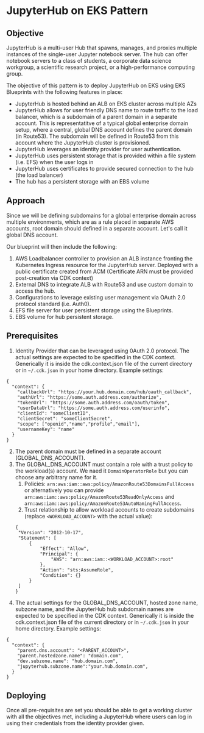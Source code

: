 # JupyterHub on EKS Pattern

## Objective

JupyterHub is a multi-user Hub that spawns, manages, and proxies multiple instances of the single-user Jupyter notebook server. The hub can offer notebook servers to a class of students, a corporate data science workgroup, a scientific research project, or a high-performance computing group.

The objective of this pattern is to deploy JupyterHub on EKS using EKS Blueprints with the following features in place:
- JupyterHub is hosted behind an ALB on EKS cluster across multiple AZs
- JupyterHub allows for user friendly DNS name to route traffic to the load balancer, which is a subdomain of a parent domain in a separate account. This is representatitve of a typical global enterprise domain setup, where a central, global DNS account defines the parent domain (in Route53). The subdomain will be defined in Route53 from this account where the JupyterHub cluster is provisioned.
- JupyterHub leverages an identity provider for user authentication.
- JupyterHub uses persistent storage that is provided within a file system (i.e. EFS) when the user logs in
- JupyterHub uses certificates to provide secured connection to the hub (the load balancer) 
- The hub has a persistent storage with an EBS volume

## Approach

Since we will be defining subdomains for a global enterprise domain across multiple environments, which are as a rule placed in separate AWS accounts, root domain should defined in a separate account. Let's call it global DNS account. 

Our blueprint will then include the following:

1. AWS Loadbalancer controller to provision an ALB instance fronting the Kubernetes Ingress resource for the JupyterHub server. Deployed with a public certificate created from ACM (Certificate ARN must be provided post-creation via CDK context)
2. External DNS to integrate ALB with Route53 and use custom domain to access the hub. 
3. Configurations to leverage existing user management via OAuth 2.0 protocol standard (i.e. Auth0).
4. EFS file server for user persistent storage using the Blueprints.
5. EBS volume for hub persistent storage.

## Prerequisites
1. Identity Provider that can be leveraged using 0Auth 2.0 protocol. The actual settings are expected to be specified in the CDK context. Generically it is inside the cdk.context.json file of the current directory or in `~/.cdk.json` in your home directory. Example settings:
```
{
  "context": {
    "callbackUrl": "https://your.hub.domain.com/hub/oauth_callback",
    "authUrl": "https://some.auth.address.com/authorize",
    "tokenUrl": "https://some.auth.address.com/oauth/token",
    "userDataUrl": "https://some.auth.address.com/userinfo",
    "clientId": "someClientID",
    "clientSecret": "someClientSecret",
    "scope": ["openid","name","profile","email"],
    "usernameKey": "name"
  }
}
```
2. The parent domain must be defined in a separate account (GLOBAL_DNS_ACCOUNT).
3. The GLOBAL_DNS_ACCOUNT must contain a role with a trust policy to the workload(s) account. We naed it `DomainOperatorRole` but you can choose any arbitrary name for it.
   1. Policies:  `arn:aws:iam::aws:policy/AmazonRoute53DomainsFullAccess` or alternatively you can provide `arn:aws:iam::aws:policy/AmazonRoute53ReadOnlyAccess` and `arn:aws:iam::aws:policy/AmazonRoute53AutoNamingFullAccess`.
   2. Trust relationship to allow workload accounts to create subdomains (replace `<WORKLOAD_ACCOUNT>` with the actual value): 
   ```
   {
    "Version": "2012-10-17",
    "Statement": [
        {
            "Effect": "Allow",
            "Principal": {
                "AWS": "arn:aws:iam::<WORKLOAD_ACCOUNT>:root"
            },
            "Action": "sts:AssumeRole",
            "Condition": {}
        }
    ]
   }
   ```
4. The actual settings for the GLOBAL_DNS_ACCOUNT, hosted zone name, subzone name, and the JupyterHub hub subdomain names are expected to be specified in the CDK context. Generically it is inside the cdk.context.json file of the current directory or in `~/.cdk.json` in your home directory. Example settings:
```
{
  "context": {
    "parent.dns.account": "<PARENT_ACCOUNT>",
    "parent.hostedzone.name": "domain.com",
    "dev.subzone.name": "hub.domain.com",
    "jupyterhub.subzone.name":"your.hub.domain.com",
  }
}
```

## Deploying

Once all pre-requisites are set you should be able to get a working cluster with all the objectives met, including a JupyterHub where users can log in using their credentials from the identity provider given.

